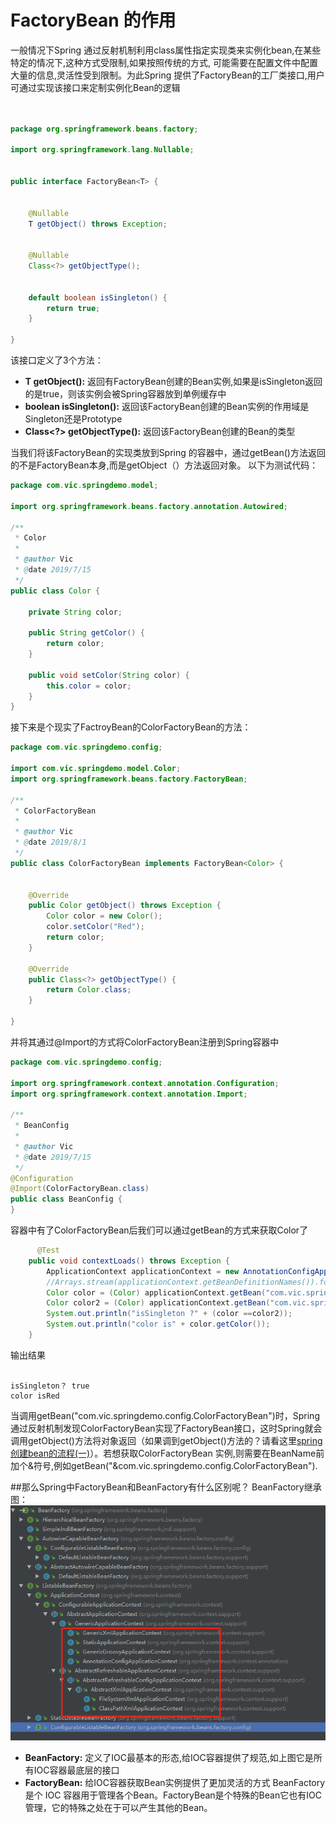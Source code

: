 # FactoryBean 的作用
一般情况下Spring 通过反射机制利用class属性指定实现类来实例化bean,在某些特定的情况下,这种方式受限制,如果按照传统的方式, 可能需要在配置文件中配置大量的信息,灵活性受到限制。为此Spring 提供了FactoryBean的工厂类接口,用户可通过实现该接口来定制实例化Bean的逻辑
```java


package org.springframework.beans.factory;

import org.springframework.lang.Nullable;


public interface FactoryBean<T> {


    @Nullable
    T getObject() throws Exception;


    @Nullable
    Class<?> getObjectType();


    default boolean isSingleton() {
        return true;
    }

}


```

该接口定义了3个方法：
+ **T getObject():** 返回有FactoryBean创建的Bean实例,如果是isSingleton返回的是true，则该实例会被Spring容器放到单例缓存中
+ **boolean isSingleton():** 返回该FactoryBean创建的Bean实例的作用域是Singleton还是Prototype
+ **Class<?> getObjectType():** 返回该FactoryBean创建的Bean的类型

当我们将该FactoryBean的实现类放到Spring 的容器中，通过getBean()方法返回的不是FactoryBean本身,而是getObject（）方法返回对象。
以下为测试代码：
```java
package com.vic.springdemo.model;

import org.springframework.beans.factory.annotation.Autowired;

/**
 * Color
 *
 * @author Vic
 * @date 2019/7/15
 */
public class Color {

    private String color;

    public String getColor() {
        return color;
    }

    public void setColor(String color) {
        this.color = color;
    }
}

```

接下来是个现实了FactroyBean的ColorFactoryBean的方法：
```java
package com.vic.springdemo.config;

import com.vic.springdemo.model.Color;
import org.springframework.beans.factory.FactoryBean;

/**
 * ColorFactoryBean
 *
 * @author Vic
 * @date 2019/8/1
 */
public class ColorFactoryBean implements FactoryBean<Color> {


    @Override
    public Color getObject() throws Exception {
        Color color = new Color();
        color.setColor("Red");
        return color;
    }

    @Override
    public Class<?> getObjectType() {
        return Color.class;
    }
    
}


```
并将其通过@Import的方式将ColorFactoryBean注册到Spring容器中
```java
package com.vic.springdemo.config;

import org.springframework.context.annotation.Configuration;
import org.springframework.context.annotation.Import;

/**
 * BeanConfig
 *
 * @author Vic
 * @date 2019/7/15
 */
@Configuration
@Import(ColorFactoryBean.class)
public class BeanConfig {
}

```

容器中有了ColorFactoryBean后我们可以通过getBean的方式来获取Color了
```java
      @Test
    public void contextLoads() throws Exception {
        ApplicationContext applicationContext = new AnnotationConfigApplicationContext(BeanConfig.class);
        //Arrays.stream(applicationContext.getBeanDefinitionNames()).forEach(System.out::println);
        Color color = (Color) applicationContext.getBean("com.vic.springdemo.config.ColorFactoryBean");
        Color color2 = (Color) applicationContext.getBean("com.vic.springdemo.config.ColorFactoryBean");
        System.out.println("isSingleton ?" + (color ==color2));
        System.out.println("color is" + color.getColor());
    }

```
输出结果
```

isSingleton？ true
color isRed

```

当调用getBean("com.vic.springdemo.config.ColorFactoryBean")时，Spring通过反射机制发现ColorFactoryBean实现了FactoryBean接口，这时Spring就会调用getObject()方法将对象返回（如果调到getObject()方法的？请看这里[spring创建bean的流程(一)](./spring创建bean的流程(一).md)）。若想获取ColorFactoryBean 实例,则需要在BeanName前加个&符号,例如getBean("&com.vic.springdemo.config.ColorFactoryBean").

##那么Spring中FactoryBean和BeanFactory有什么区别呢？
BeanFactory继承图：
![beanFactory](../pic/BeanFactory.png)
+ **BeanFactory:** 定义了IOC最基本的形态,给IOC容器提供了规范,如上图它是所有IOC容器最底层的接口
+ **FactoryBean:** 给IOC容器获取Bean实例提供了更加灵活的方式
BeanFactory是个 IOC 容器用于管理各个Bean。FactoryBean是个特殊的Bean它也有IOC管理，它的特殊之处在于可以产生其他的Bean。

